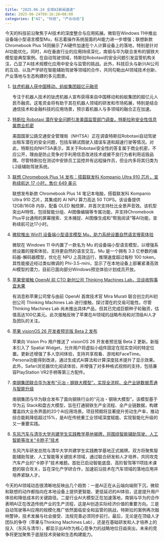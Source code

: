 ```yaml
---
title: "2025.06.24 全球AI新闻速递"
date: 2025-06-24T09:16:28+08:00
categories: ["AI", "科技", "产业动态"]
---
```


今天的科技前沿聚焦于AI技术的深度整合与应用拓展。微软在Windows 11中推出设备端小型语言模型Mu，标志着操作系统层面的AI能力进一步增强；联想新款Chromebook Plus 14则展示了AI硬件加速在个人计算设备上的落地，特别是针对AI功能优化。同时，AI在垂直行业的应用持续深化，南钢与华为联合发布的钢铁大模型是典型案例。在自动驾驶领域，特斯拉Robotaxi的安全问题引发监管机构关注，凸显了AI技术规模化应用中安全与监管的挑战。此外，科技巨头与新兴AI公司的互动、以及产学研在智能辅助驾驶等领域的合作，共同勾勒出AI领域技术创新、产业落地与生态构建的多元图景。

1.  [钛虎机器人获中国移动、蚂蚁集团超亿元融资](https://36kr.com/p/3348819471833991?f=rss)

    专注于机器人技术的钛虎机器人宣布获得来自中国移动和蚂蚁集团的超亿元人民币融资。这笔资金将有助于其在机器人领域的研发和市场拓展，特别是结合通信技术和金融科技的应用场景，预示着机器人与多领域的融合正在加速。

2.  [特斯拉 Robotaxi 潜在安全问题引发美国监管部门调查，特斯拉称安全性信息属商业机密](https://www.ithome.com/0/863/171.htm)

    美国国家公路交通安全管理局（NHTSA）正在调查特斯拉Robotaxi自动驾驶出租车潜在的安全问题，包括车辆试图驶入错误车道和超速行驶等情况。对此，特斯拉向NHTSA表示，其关于Robotaxi安全性的答复属于商业机密，不应公开，理由是防止竞争对手利用信息改进技术或被不良行为者利用诋毁品牌。尽管特斯拉在测试中安排员工监控并有远程操作员，但业内多将其归类为L2级辅助驾驶系统。

3.  [联想 Chromebook Plus 14 发布：搭载联发科 Kompanio Ultra 910 芯片，宣称续航达 17 小时，售价 649 美元](https://www.ithome.com/0/863/184.htm)

    联想发布新款 Chromebook Plus 14 笔记本电脑，搭载联发科 Kompanio Ultra 910 芯片，其集成的 AI NPU 算力高达 50 TOPS。该设备提供 12GB/16GB 内存，配备 OLED 触控屏，并首次支持杜比全景声音效。该机型突出AI特性，包括智能分组、AI图像编辑等专属功能，并支持Chromebook Plus平台通用的屏幕搜索、文本捕捉、AI图像生成和“帮我阅读”等AI功能，宣称续航可达17小时。

4.  [微软推出 Win11 设备端小型语言模型 Mu，助力系统设置自然语言搜索体验](https://www.ithome.com/0/863/181.htm)

    微软在 Windows 11 中内置了一款名为 Mu 的设备端小型语言模型，以增强系统设置的搜索体验，支持更自然的语言交互。Mu 是一个拥有 3.3 亿参数的编码器-解码器模型，优化在 NPU 上高效运行，推理速度超过每秒 100 token。其性能接近经过类似微调的 Phi-3.5-mini，显示了在本地设备上部署紧凑高效AI模型的潜力，目前已面向部分Windows预览体验计划成员开放。

5.  [苹果曾接触 OpenAI 前 CTO 新创公司 Thinking Machines Lab，洽谈收购事宜未果](https://www.ithome.com/0/863/163.htm)

    有消息称苹果公司曾与由前 OpenAI 首席技术官 Mira Murati 联合创立的AI初创公司 Thinking Machines Lab 进行接触，探讨潜在的交易可能性。尽管 Thinking Machines Lab 尚未推出具体产品，但其已完成巨额种子轮融资，估值高达100亿美元。此次接触反映了苹果在AI领域的战略布局和对顶级AI人才及团队的关注。

6.  [苹果 visionOS 26 开发者预览版 Beta 2 发布](https://www.ithome.com/0/863/158.htm)

    苹果向 Vision Pro 用户推送了 visionOS 26 开发者预览版 Beta 2 更新。新版本引入了 Spatial Widget，允许用户将虚拟小组件固定在现实空间的特定位置。更新还增强了多人空间体验，支持共享观看、游戏和FaceTime。Persona功能得到改进，通过生成式AI算法和计算深度技术提升了显示效果。此外，Safari浏览器优化阅读体验，并增强了对多种格式视频的支持，包括兼容PlayStation VR2手柄等第三方配件。

7.  [南钢集团联合华为发布“元冶・钢铁大模型”，实现全流程、全产业链数据贯通与智能升级](https://www.ithome.com/0/863/153.htm)

    南钢集团与华为联合发布了面向钢铁行业的“元冶・钢铁大模型”。该模型基于华为云 Stack和盘古大模型，旨在打通钢铁生产全流程、全产业链数据，构建覆盖四大业务界面的20个AI应用场景。项目预期将显著提升劳动生产率，推动综合能耗降低超过15%，是AI在传统重工业领域深度赋能、实现智能化升级的又一重要实践。

8.  [东风汽车与清华大学共建学生实践教学基地揭牌，将围绕智能辅助驾驶、人工智能等攻关“卡脖子”技术](https://www.ithome.com/0/863/144.htm)

    东风汽车研发总院与清华大学共建学生实践教学基地正式揭牌。双方将聚焦智能辅助驾驶、人工智能等关键技术领域，通过联合研发和人才培养，共同攻克汽车产业的“卡脖子”技术难题。首批已启动智能底盘、高阶智驾等11项技术课题的联合攻关，旨在深化产学研合作，加速前沿技术在汽车领域的落地应用并培养紧缺人才。

今天的AI领域动态很清晰地反映出几个趋势：一是AI正在从云端向端侧下沉，微软和联想的动作都指向在本地设备上提供更智能、更低延迟的AI体验，这是提升用户体验和降低成本的关键路径。二是行业AI大模型正在加速落地，南钢与华为的合作表明AI正在改造传统产业的生产流程，这是AI创造实际经济价值的重要方向。三是自动驾驶等AI应用的规模化推广依然面临安全和监管的挑战，特斯拉的案例再次敲响警钟，技术发展与社会接受、法规完善必须同步前行。最后，无论是在顶级人才团队的争夺（苹果与Thinking Machines Lab），还是在基础研发和人才培养上的投入（东风与清华），都显示出AI作为核心竞争力的战略地位日益突出，未来的竞争将更加聚焦于底层技术突破和生态构建能力。